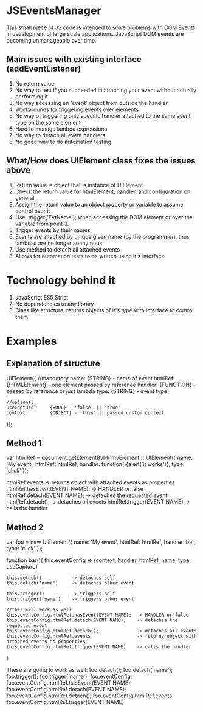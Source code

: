 # JSEventsManager
This small piece of JS code is intended to solve problems with DOM Events in development of large scale applications.
JavaScript DOM events are becoming unmanageable over time.

## Main issues with existing interface (addEventListener)

1. No return value
2. No way to test if you succeeded in attaching your event without actually performing it
3. No way accessing an 'event' object from outside the handler
4. Workarounds for triggering events over elements
5. No way of triggering only specific handler attached to the same event type on the same element
6. Hard to manage lambda expressions
7. No way to detach all event handlers
8. No good way to do automation testing


## What/How does UIElement class fixes the issues above

1. Return value is object that is instance of UIElement
2. Check the return value for htmlElement, handler, and configuration on general
3. Assign the return value to an object property or variable to assume control over it
4. Use .trigger('EvtName'); when accessing the DOM element or over the variable from point 3.
5. Trigger events by their names
6. Events are attached by unique given name (by the programmer), thus lambdas are no longer anonymous
7. Use method to detach all attached events
8. Allows for automation tests to be written using it's interface



# Technology behind it

1. JavaScript ES5 Strict
2. No dependencies to any library
3. Class like structure, returns objects of it's type with interface to control them



# Examples

## Explanation of structure
UIElement({
	//mandatory
	name:			{STRING} - name of event
	htmlRef:		{HTMLElement} - one element passed by reference
	handler:		{FUNCTION} - passed by reference or just lambda
	type:			{STRING} - event type

	//optional
	useCapture:		{BOOL} - 'false' || 'true'
	context:		{OBJECT} - 'this' || passed custom context
});

## Method 1

var htmlRef = document.getElementById('myElement');
UIElement({
	name:		'My event',
	htmlRef:	htmlRef,
	handler:	function(){alert('it works')},
	type:		'click'
});

htmlRef.events                 -> returns object with attached events as properties
htmlRef.hasEvent(EVENT NAME);  -> HANDLER or false
htmlRef.detach(EVENT NAME);    -> detaches the requested event
htmlRef.detach();              -> detaches all events
htmlRef.trigger(EVENT NAME)    -> calls the handler


## Method 2
var foo = new UIElement({
	name:		'My event',
	htmlRef:	htmlRef,
	handler:	bar,
	type:		'click'
});

function bar(){
	this.eventConfig		-> {context, handler, htmlRef, name, type, useCapture}
	
	this.detach()			-> detaches self
	this.detach('name')		-> detaches other event
	
	this.trigger()			-> triggers self
	this.trigger('name')	-> triggers other event
	
	//this will work as well
	this.eventConfig.htmlRef.hasEvent(EVENT NAME);  -> HANDLER or false
	this.eventConfig.htmlRef.detach(EVENT NAME);    -> detaches the requested event
	this.eventConfig.htmlRef.detach();              -> detaches all events
	this.eventConfig.htmlRef.events                 -> returns object with attached events as properties
	this.eventConfig.htmlRef.trigger(EVENT NAME)    -> calls the handler
}

These are going to work as well:
foo.detach();
foo.detach('name');
foo.trigger();
foo.trigger('name');
foo.eventConfig;
foo.eventConfig.htmlRef.hasEvent(EVENT NAME);
foo.eventConfig.htmlRef.detach(EVENT NAME);
foo.eventConfig.htmlRef.detach();
foo.eventConfig.htmlRef.events
foo.eventConfig.htmlRef.trigger(EVENT NAME)






